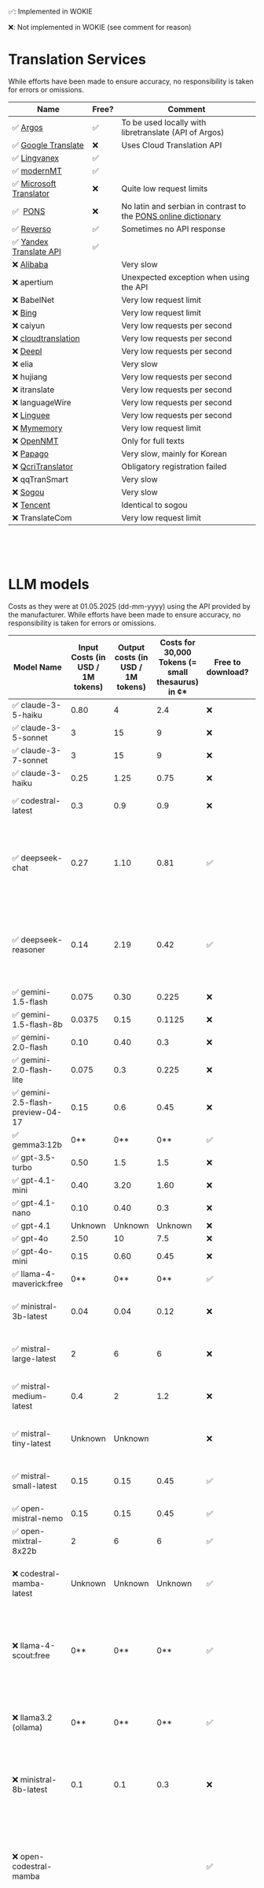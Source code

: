 ✅: Implemented in WOKIE

❌: Not implemented in WOKIE (see comment for reason)

# Translation Services

While efforts have been made to ensure accuracy, no responsibility is taken for errors or omissions.

| Name | Free? | Comment |
| --- | --- | --- |
| ✅ [Argos](https://translate.argosopentech.com/) | ✅   | To be used locally with libretranslate (API of Argos) |
| ✅ [Google Translate](https://cloud.google.com/translate/docs/reference/rest) | ❌   | Uses Cloud Translation API |
| ✅ [Lingvanex](https://lingvanex.com/) | ✅   |     |
| ✅ [modernMT](https://www.modernmt.com/) | ✅   |     |
| ✅ [Microsoft Translator](https://www.microsoft.com/en-us/translator/) | ❌   | Quite low request limits |
| ✅  [PONS](https://de.pons.com/p/ubersetzungsapi) | ❌   | No latin and serbian in contrast to the [PONS online dictionary](https://de.pons.com/%C3%BCbersetzung) |
| ✅ [Reverso](https://www.reverso.net/) | ✅   | Sometimes no API response |
| ✅ [Yandex Translate API](https://yandex.com/) | ✅   |     |
| ❌ [Alibaba](https://www.alibabacloud.com/en/product/machine-translation?_p_lc=1) |     | Very slow |
| ❌ apertium |     | Unexpected exception when using the API |
| ❌ BabelNet |     | Very low request limit |
| ❌ [Bing](https://www.bing.com/translator) |     | Very low request limit |
| ❌ caiyun |     | Very low requests per second |
| ❌ [cloudtranslation](https://online.cloudtranslation.com/) |     | Very low requests per second |
| ❌ [Deepl](https://developers.deepl.com/docs) |     | Very low requests per second |
| ❌ elia |     | Very slow |
| ❌ hujiang |     | Very low requests per second |
| ❌ itranslate |     | Very low requests per second |
| ❌ languageWire |     | Very low requests per second |
| ❌ [Linguee](https://www.linguee.com/) |     | Very low requests per second |
| ❌ [Mymemory](https://mymemory.translated.net/) |     | Very low request limit |
| ❌ [OpenNMT](https://opennmt.net/) |     | Only for full texts |
| ❌ [Papago](https://papago.naver.com/) |     | Very slow, mainly for Korean |
| ❌ [QcriTranslator](https://mt.qcri.org/api/) |     | Obligatory registration failed |
| ❌ qqTranSmart |     | Very slow |
| ❌ [Sogou](https://fanyi.sogou.com/text) |     | Very slow |
| ❌ [Tencent](https://fanyi.qq.com/) |     | Identical to sogou |
| ❌ TranslateCom |     | Very low request limit |

&nbsp;

&nbsp;

# LLM models

Costs as they were at 01.05.2025 (dd-mm-yyyy) using the API provided by the manufacturer. While efforts have been made to ensure accuracy, no responsibility is taken for errors or omissions.

| Model Name | Input Costs (in USD / 1M tokens) | Output costs (in USD / 1M tokens) | Costs for 30,000 Tokens (= small thesaurus) in ¢\* | Free to download? | Comment |
| --- | --- | --- | --- | --- | --- |
| ✅ claude-3-5-haiku | 0.80 | 4   | 2.4 | ❌   |     |
| ✅ claude-3-5-sonnet | 3   | 15  | 9   | ❌   |     |
| ✅ claude-3-7-sonnet | 3   | 15  | 9   | ❌   |     |
| ✅ claude-3-haiku | 0.25 | 1.25 | 0.75 | ❌   |     |
| ✅ codestral-latest | 0.3 | 0.9 | 0.9 | ❌   | Pointing to Codestral-2501\*\*\* |
| ✅ deepseek-chat | 0.27 | 1.10 | 0.81 | ✅   | 50% discount from 06:30pm to 02:30am  <br>Pointing to DeepSeek-V3\*\*\* |
| ✅ deepseek-reasoner | 0.14 | 2.19 | 0.42 | ✅   | 75% discount from 06:30pm to 02:30am  <br>Pointing to DeepSeek-R1 |
| ✅ gemini-1.5-flash | 0.075 | 0.30 | 0.225 | ❌   |     |
| ✅ gemini-1.5-flash-8b | 0.0375 | 0.15 | 0.1125 | ❌   |     |
| ✅ gemini-2.0-flash | 0.10 | 0.40 | 0.3 | ❌   |     |
| ✅ gemini-2.0-flash-lite | 0.075 | 0.3 | 0.225 | ❌   |     |
| ✅ gemini-2.5-flash-preview-04-17 | 0.15 | 0.6 | 0.45 | ❌   |     |
| ✅ gemma3:12b | 0\*\* | 0\*\* | 0\*\* | ✅   |     |
| ✅ gpt-3.5-turbo | 0.50 | 1.5 | 1.5 | ❌   |     |
| ✅ gpt-4.1-mini | 0.40 | 3.20 | 1.60 | ❌   |     |
| ✅ gpt-4.1-nano | 0.10 | 0.40 | 0.3 | ❌   |     |
| ✅ gpt-4.1 | Unknown | Unknown | Unknown | ❌   |     |
| ✅ gpt-4o | 2.50 | 10  | 7.5 | ❌   |     |
| ✅ gpt-4o-mini | 0.15 | 0.60 | 0.45 | ❌   |     |
| ✅ llama-4-maverick:free | 0\*\* | 0\*\* | 0\*\* | ✅   |     |
| ✅ ministral-3b-latest | 0.04 | 0.04 | 0.12 | ❌   | Pointing to Ministral 3B-2410\*\*\* |
| ✅ mistral-large-latest | 2   | 6   | 6   | ❌   | Pointing to Mistral Large-2411\*\*\* |
| ✅ mistral-medium-latest | 0.4 | 2   | 1.2 | ❌   | Pointing to Mistral Medium-2312\*\*\* |
| ✅ mistral-tiny-latest | Unknown | Unknown |     | ❌   | Pointing to Mistral Tiny-2407\*\*\* |
| ✅ mistral-small-latest | 0.15 | 0.15 | 0.45 | ✅   | Pointing to Mistral Small-2503\*\*\* |
| ✅ open-mistral-nemo | 0.15 | 0.15 | 0.45 | ✅   |     |
| ✅ open-mixtral-8x22b | 2   | 6   | 6   | ✅   |     |
| ❌ codestral-mamba-latest | Unknown | Unknown | Unknown | ✅   | Poor performance  <br>Pointing to Codestral Mamba\*\*\* |
| ❌ llama-4-scout:free | 0\*\* | 0\*\* | 0\*\* | ✅   | Cannot be reliably constrained to adhere to the expected output format |
| ❌ llama3.2 (ollama) | 0\*\* | 0\*\* | 0\*\* | ✅   | Returned output is irrelevant and lacks meaningful content |
| ❌ ministral-8b-latest | 0.1 | 0.1 | 0.3 | ❌   | Poor performance  <br>Pointing to Ministral 8B-2410\*\*\* |
| ❌ open-codestral-mamba |     |     |     | ✅   | Cannot be reliably constrained to adhere to the expected output format, also overly verbose |
| ❌ open-mistral-7b |     |     |     | ✅   | Cannot be reliably constrained to adhere to the expected output format, also overly verbose |
| ❌ open-mixtral-8x7b | 0.7 | 0.7 | 0.21 | ✅   | Cannot be reliably constrained to adhere to the expected output format, also overly verbose |

- \* The input tokens dominate the costs largely in WOKIE, which is why the total costs for a thesaurus are only calculated with the input costs.
- \*\* Free to run locally, licensing might apply.
- \*\*\* Pointing to the specified model as of 01.05.2025 (dd-mm-yyyy).